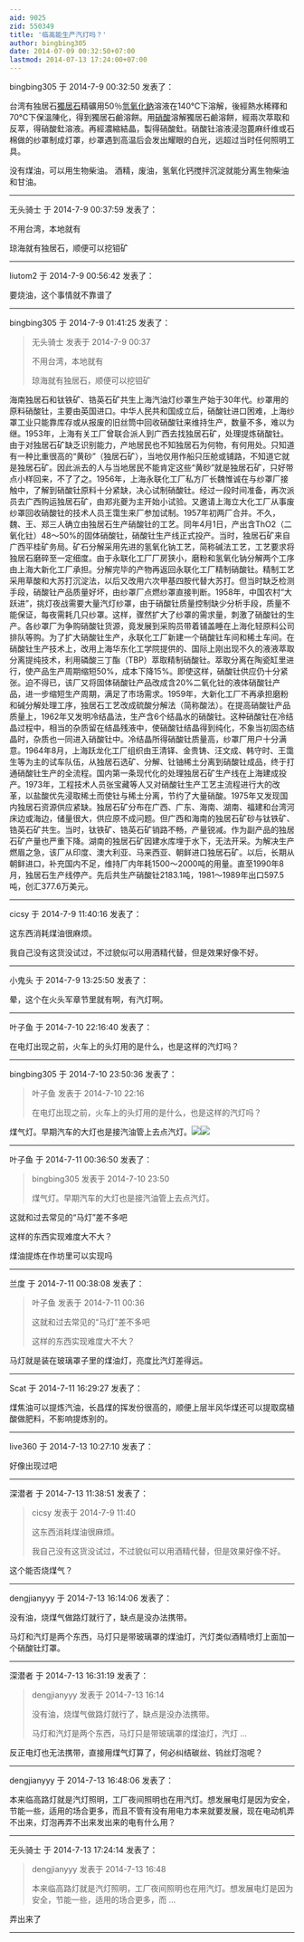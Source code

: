 ```yaml
---
aid: 9025
zid: 550349
title: '临高能生产汽灯吗？'
author: bingbing305
date: 2014-07-09 00:32:50+07:00
lastmod: 2014-07-13 17:24:00+07:00
---
```


bingbing305 于 2014-7-9 00:32:50 发表了：

台湾有独居石[獨居石](http://zh.wikipedia.org/wiki/%E7%8D%A8%E5%B1%85%E7%9F%B3)精礦用50％[氫氧化鈉](http://zh.wikipedia.org/wiki/%E6%B0%A2%E6%B0%A7%E5%8C%96%E9%92%A0)溶液在140°C下溶解，後經熱水稀釋和70°C下保溫陳化，得到獨居石鹼溶餅。用[硝酸](http://zh.wikipedia.org/wiki/%E7%A1%9D%E9%85%B8)溶解獨居石鹼溶餅，經兩次萃取和反萃，得硝酸釷溶液。再經濃縮結晶，製得硝酸釷。硝酸钍溶液浸泡蓖麻纤维或石棉做的纱罩制成灯罩，纱罩遇到高温后会发出耀眼的白光，远超过当时任何照明工具。

没有煤油，可以用生物柴油。 酒精，废油，氢氧化钙搅拌沉淀就能分离生物柴油和甘油。

---------

无头骑士 于 2014-7-9 00:37:59 发表了：

不用台湾，本地就有

琼海就有独居石，顺便可以挖钼矿

---------

liutom2 于 2014-7-9 00:56:42 发表了：

要烧油，这个事情就不靠谱了

---------

bingbing305 于 2014-7-9 01:41:25 发表了：

> 无头骑士 发表于 2014-7-9 00:37
> 
> 不用台湾，本地就有
> 
> 琼海就有独居石，顺便可以挖钼矿



海南独居石和钛铁矿、锆英石矿共生上海汽油灯纱罩生产始于30年代。纱罩用的原料硝酸钍，主要由英国进口。中华人民共和国成立后，硝酸钍进口困难，上海纱罩工业只能靠库存或从报废的旧丝筒中回收硝酸钍来维持生产，数量不多，难以为继。1953年，上海有关工厂曾联合派人到广西去找独居石矿，处理提炼硝酸钍。由于对独居石矿缺乏识别能力，产地居民也不知独居石为何物，有何用处。只知道有一种比重很高的“黄砂”（独居石矿），当地仅用作船只压舱或铺路，不知道它就是独居石矿。因此派去的人与当地居民不能肯定这些“黄砂”就是独居石矿，只好带点小样回来，不了了之。1956年，上海永联化工厂私方厂长魏惟诚在与纱罩厂接触中，了解到硝酸钍原料十分紧缺，决心试制硝酸钍。经过一段时间准备，再次派员去广西购运独居石矿，由郑兆夔为主开始小试验。又邀请上海立大化工厂从事废纱罩回收硝酸钍的技术人员王霭生来厂参加试制。1957年初两厂合并。不久，魏、王、郑三人确立由独居石生产硝酸钍的工艺。同年4月1日，产出含ThO2（二氧化钍）48～50%的固体硝酸钍，硝酸钍生产线正式投产。当时，独居石矿来自广西平桂矿务局。矿石分解采用先进的氢氧化钠工艺，简称碱法工艺，工艺要求将独居石磨碎至一定细度。由于永联化工厂厂房狭小，磨粉和氢氧化钠分解两个工序由上海大新化工厂承担。分解完毕的产物再返回永联化工厂精制硝酸钍。精制工艺采用草酸和大苏打沉淀法，以后又改用六次甲基四胺代替大苏打。但当时缺乏检测手段，硝酸钍产品质量好坏，由纱罩厂点燃纱罩直接判断。1958年，中国农村“大跃进”，挑灯夜战需要大量汽灯纱罩，由于硝酸钍质量控制缺少分析手段，质量不能保证，每夜需耗几只纱罩。这样，骤然扩大了纱罩的需求量，刺激了硝酸钍的生产。各纱罩厂为争购硝酸钍货源，竟发展到采购员带着铺盖睡在上海化轻原料公司排队等购。为了扩大硝酸钍生产，永联化工厂新建一个硝酸钍车间和稀土车间。在硝酸钍生产技术上，改用上海华东化工学院提供的、国际上刚出现不久的液液萃取分离提纯技术，利用磷酸三丁酯（TBP）萃取精制硝酸钍。萃取分离在陶瓷缸里进行，使产品生产周期缩短50%，成本下降15%。即使这样，硝酸钍供应仍十分紧张。迫不得已，该厂又将固体硝酸钍产品改成含20%二氧化钍的液体硝酸钍产品，进一步缩短生产周期，满足了市场需求。1959年，大新化工厂不再承担磨粉和碱分解处理工序，独居石工艺改成硫酸分解法（简称酸法）。在提高硝酸钍产品质量上，1962年又发明冷结晶法，生产含6个结晶水的硝酸钍。这种硝酸钍在冷结晶过程中，相当的杂质留在结晶残液中，使硝酸钍结晶得到纯化，不象当初固态结晶时，杂质也一同进入硝酸钍中。冷结晶所得硝酸钍质量高，纱罩厂用户十分满意。1964年8月，上海跃龙化工厂组织由王清铎、金贵铸、汪文成、韩守时、王霭生等为主的试车队伍，从独居石选矿、分解、钍铀稀土分离到硝酸钍成品，终于打通硝酸钍生产的全流程。国内第一条现代化的处理独居石矿生产线在上海建成投产。1973年，工程技术人员张宝藏等人又对硝酸钍生产工艺主流程进行大的改革，以盐酸优先浸取稀土而使钍与稀土分离，节约了大量硝酸。1975年又发现国内独居石资源供应紧缺。独居石矿分布在广西、广东、海南、湖南、福建和台湾河床边或海边，储量很大，供应原不成问题。但广西和海南的独居石矿砂与钛铁矿、锆英石矿共生。当时，钛铁矿、锆英石矿销路不畅，产量锐减。作为副产品的独居石矿产量也严重下降。湖南的独居石矿因建水库埋于水下，无法开采。为解决生产燃眉之急，该厂从印度、澳大利亚、马来西亚、朝鲜进口独居石矿。以后，长期从朝鲜进口，补充国内不足，维持厂内年耗1500～2000吨的用量。直至1990年8月，独居石生产线停产。先后共生产硝酸钍2183.1吨，1981～1989年出口597.5吨，创汇377.6万美元。

---------

cicsy 于 2014-7-9 11:40:16 发表了：

这东西消耗煤油很麻烦。

我自己没有这货没试过，不过貌似可以用酒精代替，但是效果好像不好。

---------

小鬼头 于 2014-7-9 13:25:50 发表了：

晕，这个在火头军章节里就有啊，有汽灯啊。

---------

叶子鱼 于 2014-7-10 22:16:40 发表了：

在电灯出现之前，火车上的头灯用的是什么，也是这样的汽灯吗？

---------

bingbing305 于 2014-7-10 23:50:36 发表了：

> 叶子鱼 发表于 2014-7-10 22:16
> 
> 在电灯出现之前，火车上的头灯用的是什么，也是这样的汽灯吗？



煤气灯。早期汽车的大灯也是接汽油管上去点汽灯。![](http://img4.cache.netease.com/photo/0008/2013-05-20/8VALV5ET2EI00008.550x.1.jpg)![](http://img3.cache.netease.com/photo/0008/2013-05-20/8VALV5R02EI00008.550x.1.jpg)

---------

叶子鱼 于 2014-7-11 00:36:50 发表了：

> bingbing305 发表于 2014-7-10 23:50
> 
> 煤气灯。早期汽车的大灯也是接汽油管上去点汽灯。



这就和过去常见的“马灯”差不多吧

这样的东西实现难度大不大？

煤油提炼在作坊里可以实现吗

---------

兰度 于 2014-7-11 00:38:08 发表了：

> 叶子鱼 发表于 2014-7-11 00:36
> 
> 这就和过去常见的“马灯”差不多吧
> 
> 这样的东西实现难度大不大？



马灯就是装在玻璃罩子里的煤油灯，亮度比汽灯差得远。

---------

Scat 于 2014-7-11 16:29:27 发表了：

煤焦油可以提炼汽油，长昌煤的挥发份很高的，顺便上层半风华煤还可以提取腐植酸做肥料，不影响提炼别的。

---------

live360 于 2014-7-13 10:27:10 发表了：

好像出现过吧

---------

深潜者 于 2014-7-13 11:38:51 发表了：

> cicsy 发表于 2014-7-9 11:40
> 
> 这东西消耗煤油很麻烦。
> 
> 我自己没有这货没试过，不过貌似可以用酒精代替，但是效果好像不好。



这个能否烧煤气？

---------

dengjianyyy 于 2014-7-13 16:14:06 发表了：

没有油，烧煤气做路灯就行了，缺点是没办法携带。

马灯和汽灯是两个东西，马灯只是带玻璃罩的煤油灯，汽灯类似酒精喷灯上面加一个硝酸钍灯罩。

---------

深潜者 于 2014-7-13 16:31:19 发表了：

> dengjianyyy 发表于 2014-7-13 16:14
> 
> 没有油，烧煤气做路灯就行了，缺点是没办法携带。
> 
> 马灯和汽灯是两个东西，马灯只是带玻璃罩的煤油灯，汽灯 ...



反正电灯也无法携带，直接用煤气灯算了，何必纠结碳丝、钨丝灯泡呢？

---------

dengjianyyy 于 2014-7-13 16:48:06 发表了：

本来临高路灯就是汽灯照明，工厂夜间照明也在用汽灯。想发展电灯是因为安全，节能一些，适用的场合更多，而且不管有没有用电力本来就要发展，现在电动机弄不出来，灯泡再弄不出来发出来的电有什么用？

---------

无头骑士 于 2014-7-13 17:24:14 发表了：

> dengjianyyy 发表于 2014-7-13 16:48
> 
> 本来临高路灯就是汽灯照明，工厂夜间照明也在用汽灯。想发展电灯是因为安全，节能一些，适用的场合更多，而 ...



弄出来了

---------

